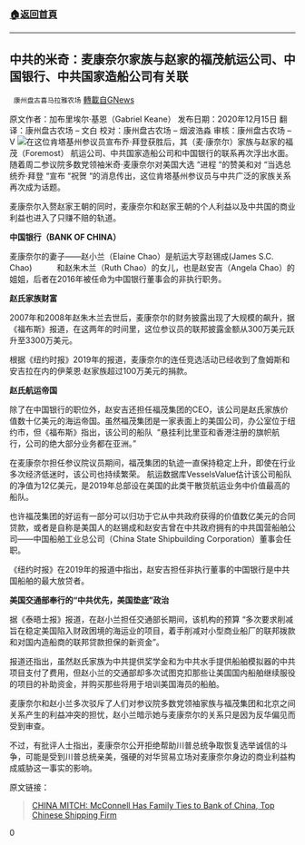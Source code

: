 ###  [:house:返回首頁](https://github.com/ourhimalayas/txt)
---

## 中共的米奇：麦康奈尔家族与赵家的福茂航运公司、中国银行、中共国家造船公司有关联
` 康州盘古喜马拉雅农场` [轉載自GNews](https://gnews.org/zh-hans/657590/)

原文作者：加布里埃尔·基恩（Gabriel Keane）
发布日期：2020年12月15日
翻译：康州盘古农场 – 文白
校对：康州盘古农场 – 烟波浩淼
审核：康州盘古农场 – V
![]()![](https://gnews-media-offload.s3.amazonaws.com/wp-content/uploads/2020/12/16191226/mitch_mcconnell_china.jpg)在这位肯塔基州参议员宣布乔·拜登获胜后，其（麦·康奈尔）家族与赵家的福茂（Foremost）  航运公司、中共国家造船公司和中国银行的联系再次浮出水面。
随着周二参议院多数党领袖米奇·麦康奈尔对美国大选 “进程 “的赞美和对 “当选总统乔·拜登 “宣布 “祝贺 “的消息传出，这位肯塔基州参议员与中共广泛的家族关系再次成为话题。

麦康奈尔入赘赵家王朝的同时，麦康奈尔和赵家王朝的个人利益以及中共国的商业利益也进入了只赚不赔的轨道。

**中国银行（BANK OF CHINA）**

麦康奈尔的妻子——赵小兰（Elaine Chao）是航运大亨赵锡成(James S.C. Chao)           和赵朱木兰（Ruth Chao）的女儿，也是赵安吉（Angela Chao）的姐姐，后者在2016年被任命为中国银行董事会的非执行职务。

**赵氏家族财富**

2007年和2008年赵朱木兰去世后，麦康奈尔的财务披露出现了大规模的飙升，据《福布斯》报道，在这两年的时间里，这位参议员的联邦披露金额从300万美元跃升至3300万美元。

根据《纽约时报》2019年的报道，麦康奈尔的连任竞选活动已经收到了詹姆斯和安吉拉在内的伊莱恩·赵家族超过100万美元的捐款。

**赵氏航运帝国**

除了在中国银行的职位外，赵安吉还担任福茂集团的CEO，该公司是赵氏家族价值数十亿美元的海运帝国。虽然福茂集团是一家表面上的美国公司，办公室位于纽约市，但《福布斯》指出，该公司的船队  “悬挂利比里亚和香港注册的旗帜航行，公司的绝大部分业务都在亚洲。”

在麦康奈尔担任参议院议员期间，福茂集团的轨迹一直保持稳定上升，即使在行业多次经济低迷时，该公司也持续繁荣。 航运数据库VesselsValue估计该公司船队的净值为12亿美元，是2019年总部设在美国的此类干散货航运业务中价值最高的船队。

也许福茂集团的好运有一部分可以归功于它从中共政府获得的价值数亿美元的合同贷款，或者是自称是美国人的赵锡成和赵安吉曾在中共政府拥有的中共国营船舶公司——中国船舶工业总公司（China State Shipbuilding Corporation）董事会任职。

《纽约时报》在2019年的报道中指出，赵安吉担任非执行董事的中国银行是中共国船舶的最大放贷者。

**美国交通部奉行的“中共优先，美国垫底”政治**

据《泰晤士报》报道，在赵小兰担任交通部长期间，该机构的预算 “多次要求削减旨在稳定美国陷入财政困境的海运业的项目，着手削减对小型商业船厂的联邦拨款和对国内造船商的联邦贷款担保的新资金”。

报道还指出，虽然赵氏家族为中共提供奖学金和为中共水手提供船舶模拟器的中共项目支付了费用，但赵小兰的交通部却多次试图克扣那些让美国国内船舶继续服役的项目的补助资金，并购买那些将用于培训美国海员的船舶。

麦康奈尔和赵小兰多次驳斥了人们对参议院多数党领袖家族与福茂集团和北京之间关系产生的利益冲突的担忧，赵小兰暗示她与麦康奈尔的关系只是因为反华偏见而受到审查。

不过，有批评人士指出，麦康奈尔公开拒绝帮助川普总统争取恢复选举诚信的斗争，可能是受到川普总统亲美，强硬的对华贸易立场对麦康奈尔身边的商业利益构成威胁这一事实的影响。



原文链接：



> [CHINA MITCH: McConnell Has Family Ties to Bank of China, Top Chinese Shipping Firm](https://nationalfile.com/china-mitch-mcconnell-has-family-ties-to-bank-of-china-top-chinese-shipping-firm/)



0
